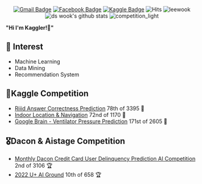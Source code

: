 <!--
**ds-wook/ds-wook** is a ✨ _special_ ✨ repository because its `README.md` (this file) appears on your GitHub profile.

Here are some ideas to get you started:

- 🔭 I’m currently working on ...
- 🌱 I’m currently learning ...
- 👯 I’m looking to collaborate on ...
- 🤔 I’m looking for help with ...
- 💬 Ask me about ...
- 📫 How to reach me: ...
- 😄 Pronouns: ...
- ⚡ Fun fact: ...
--> 
<div align="center">
 
 [![Gmail Badge](https://img.shields.io/badge/-Gmail-c14438?style=flat-square&logo=Gmail&logoColor=white&link=mailto:kdy0902ysh@gmail.com)](mailto:leewook94@gmail.com)
 [![Facebook Badge](https://img.shields.io/badge/facebook-1877f2?style=flat-square&logo=facebook&logoColor=white&link=https://www.facebook.com/profile.php?id=100020605646794)](https://www.facebook.com/profile.php?id=100020605646794)
 [![Kaggle Badge](http://img.shields.io/badge/-Kaggle-black?style=flat-square&logo=kaggle&link=https://www.kaggle.com/abhinand05/)](https://www.kaggle.com/leewook)
 ![Hits](https://hits.seeyoufarm.com/api/count/incr/badge.svg?url=https%3A%2F%2Fgithub.com%2Fleewook%2Fkaggle-badge&count_bg=%23DDAA17&title_bg=%23555555&icon=&icon_color=%23E7E7E7&title=hits&edge_flat=false)
 ![leewook](https://road-to-kaggle-grandmaster.vercel.app/api/simple/leewook)  
 ![ds wook's github stats](https://github-readme-stats.vercel.app/api?username=ds-wook)
 ![competition_light](https://road-to-kaggle-grandmaster.vercel.app/api/badges/leewook/competition/light)

</div>

**"Hi I'm Kaggler!👋"**  
## 🎲 Interest
+ Machine Learning
+ Data Mining
+ Recommendation System

## 🏅Kaggle Competition
+ [Riiid Answer Correctness Prediction](https://www.kaggle.com/competitions/riiid-test-answer-prediction) 78th of 3395 🥈
+ [Indoor Location & Navigation](https://www.kaggle.com/competitions/indoor-location-navigation) 72nd of 1170 🥉
+ [Google Brain - Ventilator Pressure Prediction](https://www.kaggle.com/competitions/ventilator-pressure-prediction) 171st of 2605 🥉

## 🎖️Dacon & Aistage Competition
+ [Monthly Dacon Credit Card User Delinquency Prediction AI Competition](https://dacon.io/competitions/official/235713/overview/description) 2nd of 3106 🏆
+ [2022 U+ AI Ground](https://stages.ai/competitions/208/overview/description) 10th of 658 🏆  
